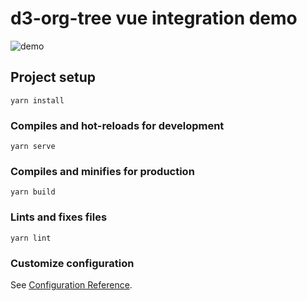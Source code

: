 # d3-org-tree vue integration demo

![demo](https://user-images.githubusercontent.com/1866848/87846295-74cd8e00-c901-11ea-898a-8f92f8d7605d.png)

## Project setup
```
yarn install
```

### Compiles and hot-reloads for development
```
yarn serve
```

### Compiles and minifies for production
```
yarn build
```

### Lints and fixes files
```
yarn lint
```

### Customize configuration

See [Configuration Reference](https://cli.vuejs.org/config/).

